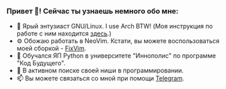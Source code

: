 ### Привет 👋! Сейчас ты узнаешь немного обо мне:
- 🐧 Ярый энтузиаст GNU/Linux. I use Arch BTW! (Моя инструкция по работе с ним находится [здесь](https://github.com/Krator3/).)
- ⚙️ Обожаю работать в NeoVim. Кстати, вы можете воспользоваться моей сборкой - [FixVim](https://github.com/Krator3/fixvim).
- 🔭 Обучался ЯП Python в университете "Иннополис" по программе "Код Будущего".
- 🌱 В активном поиске своей ниши в программировании.
- 📫 Вы можете связаться со мной при помощи [Telegram](https://t.me/LinuxOnly).

<!--
Перевести свой старый аккаунт CodeWars на этот и снова начать заниматься + активировать ссылку
<a href="https://www.codewars.com/"><img src="https://www.codewars.com/users/Krator3/badges/large" alt="CodeWars"/></a>
-->
